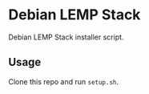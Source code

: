 # Debian LEMP Stack

Debian LEMP Stack installer script.

## Usage

Clone this repo and run `setup.sh`.